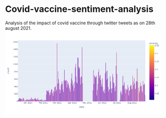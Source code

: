 # Covid-vaccine-sentiment-analysis
Analysis of the impact of covid vaccine through twitter tweets as on 28th august 2021.
![newplot](https://github.com/Aiswaryapc/Covid-vaccine-sentiment-analysis/blob/main/newplot.png?raw=true)
